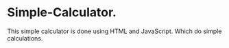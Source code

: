# Simple-Calculator.
This simple calculator is done using HTML and JavaScript. Which do simple calculations.
